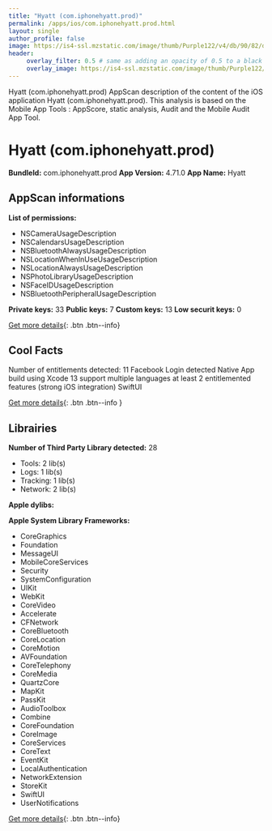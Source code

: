 ```yaml
---
title: "Hyatt (com.iphonehyatt.prod)"
permalink: /apps/ios/com.iphonehyatt.prod.html
layout: single
author_profile: false
image: https://is4-ssl.mzstatic.com/image/thumb/Purple122/v4/db/90/82/db90825e-18c1-df60-0d7d-aed2fe93c07d/AppIcon-WOH-0-1x_U007emarketing-0-6-0-85-220.png/512x512bb.jpg
header: 
     overlay_filter: 0.5 # same as adding an opacity of 0.5 to a black background
     overlay_image: https://is4-ssl.mzstatic.com/image/thumb/Purple122/v4/db/90/82/db90825e-18c1-df60-0d7d-aed2fe93c07d/AppIcon-WOH-0-1x_U007emarketing-0-6-0-85-220.png/512x512bb.jpg
---
```

Hyatt (com.iphonehyatt.prod) AppScan description of the content of the iOS application Hyatt (com.iphonehyatt.prod). This analysis is based on the Mobile App Tools : AppScore, static analysis, Audit and the Mobile Audit App Tool.

# Hyatt (com.iphonehyatt.prod)

**BundleId:** com.iphonehyatt.prod
**App Version:** 4.71.0
**App Name:** Hyatt


## AppScan informations 

**List of permissions:** 
- NSCameraUsageDescription
- NSCalendarsUsageDescription
- NSBluetoothAlwaysUsageDescription
- NSLocationWhenInUseUsageDescription
- NSLocationAlwaysUsageDescription
- NSPhotoLibraryUsageDescription
- NSFaceIDUsageDescription
- NSBluetoothPeripheralUsageDescription
  
  
**Private keys:** 33
**Public keys:** 7
**Custom keys:** 13
**Low securit keys:** 0
  
[Get more details](/pricing.html){: .btn .btn--info}

## Cool Facts

Number of entitlements detected: 11
Facebook Login detected
Native App
build using Xcode 13
support multiple languages
at least 2 entitlemented features (strong iOS integration)
SwiftUI
  
[Get more details](/pricing.html){: .btn .btn--info }

## Librairies 
**Number of Third Party Library detected:** 28
- Tools: 2 lib(s)
- Logs: 1 lib(s)
- Tracking: 1 lib(s)
- Network: 2 lib(s)


**Apple dylibs:**


**Apple System Library Frameworks:**
- CoreGraphics
- Foundation
- MessageUI
- MobileCoreServices
- Security
- SystemConfiguration
- UIKit
- WebKit
- CoreVideo
- Accelerate
- CFNetwork
- CoreBluetooth
- CoreLocation
- CoreMotion
- AVFoundation
- CoreTelephony
- CoreMedia
- QuartzCore
- MapKit
- PassKit
- AudioToolbox
- Combine
- CoreFoundation
- CoreImage
- CoreServices
- CoreText
- EventKit
- LocalAuthentication
- NetworkExtension
- StoreKit
- SwiftUI
- UserNotifications


  
[Get more details](/pricing.html){: .btn .btn--info}


